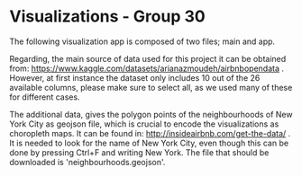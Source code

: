 # Visualizations - Group 30


The following visualization app is composed of two files; main and app.

Regarding, the main source of data used for this project it can be obtained from: https://www.kaggle.com/datasets/arianazmoudeh/airbnbopendata . However, at first instance the dataset only includes 10 out of the 26 available columns, please make sure to select all, as we used many of these for different cases.

The additional data, gives the polygon points of the neighbourhoods of New York City as geojson file, which is crucial to encode the visualizations as choropleth maps. It can be found in: http://insideairbnb.com/get-the-data/ . It is needed to look for the name of New York City, even though this can be done by pressing Ctrl+F and writing New York. The file that should be downloaded is 'neighbourhoods.geojson'.
